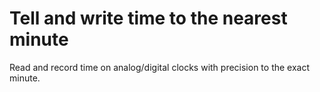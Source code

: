 # Tell and write time to the nearest minute

Read and record time on analog/digital clocks with precision to the exact minute.
